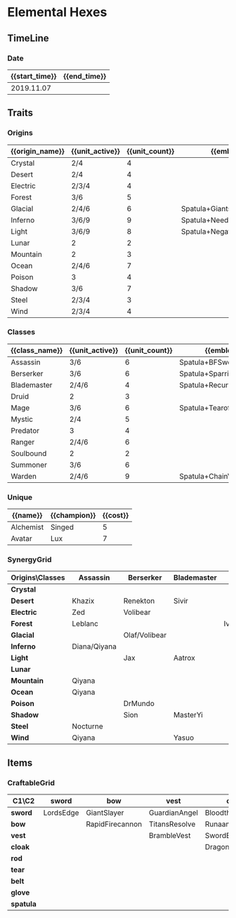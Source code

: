 # Elemental Hexes

## TimeLine
### Date
| {{start_time}} | {{end_time}} |
| -              | -            |
| 2019.11.07     |              |

## Traits
### Origins
| {{origin_name}} | {{unit_active}} | {{unit_count}} | {{emblem}}                 | {{desc}} |
| -               | -               | -              | -                          | -        |
| Crystal         | 2/4             | 4              |                            |          |
| Desert          | 2/4             | 4              |                            |          |
| Electric        | 2/3/4           | 4              |                            |          |
| Forest          | 3/6             | 5              |                            |          |
| Glacial         | 2/4/6           | 6              | Spatula+GiantsBelt         |          |
| Inferno         | 3/6/9           | 9              | Spatula+NeedlesslyLargeRod |          |
| Light           | 3/6/9           | 8              | Spatula+NegatronCloak      |          |
| Lunar           | 2               | 2              |                            |          |
| Mountain        | 2               | 3              |                            |          |
| Ocean           | 2/4/6           | 7              |                            |          |
| Poison          | 3               | 4              |                            |          |
| Shadow          | 3/6             | 7              |                            |          |
| Steel           | 2/3/4           | 3              |                            |          |
| Wind            | 2/3/4           | 4              |                            |          |

### Classes
| {{class_name}} | {{unit_active}} | {{unit_count}} | {{emblem}}               | {{desc}} |
| -              | -               | -              | -                        | -        |
| Assassin       | 3/6             | 6              | Spatula+BFSword          |          |
| Berserker      | 3/6             | 6              | Spatula+SparringGloves   |          |
| Blademaster    | 2/4/6           | 4              | Spatula+RecurveBow       |          |
| Druid          | 2               | 3              |                          |          |
| Mage           | 3/6             | 6              | Spatula+Tearofthegoddess |          |
| Mystic         | 2/4             | 5              |                          |          |
| Predator       | 3               | 4              |                          |          |
| Ranger         | 2/4/6           | 6              |                          |          |
| Soulbound      | 2               | 2              |                          |          |
| Summoner       | 3/6             | 6              |                          |          |
| Warden         | 2/4/6           | 9              | Spatula+ChainVest        |          |

### Unique
| {{name}}  | {{champion}} | {{cost}} |
| -         | -            | -        |
| Alchemist | Singed       | 5        |
| Avatar    | Lux          | 7        |

### SynergyGrid
| ****Origins\Classes**** | **Assassin** | **Berserker** | **Blademaster** | **Druid**          | **Mage**        | **Mystic** | **Predator** | **Ranger**    | **Soulbound** | **Summoner** | **Warden**      |
| -                       | -            | -             | -               | -                  | -               | -          | -            | -             | -             | -            | -               |
| **Crystal**             |              |               |                 |                    |                 |            | Skarner      | Ashe          |               |              | Taric           |
| **Desert**              | Khazix       | Renekton      | Sivir           |                    |                 |            |              |               |               | Azir         |                 |
| **Electric**            | Zed          | Volibear      |                 |                    |                 |            |              |               |               | Zed          | Ornn            |
| **Forest**              | Leblanc      |               |                 | Ivern/Maokai/Neeko | Leblanc         |            |              |               |               |              |                 |
| **Glacial**             |              | Olaf/Volibear |                 |                    |                 |            | Warwick      | Ezreal        |               |              | Braum           |
| **Inferno**             | Diana/Qiyana |               |                 |                    | Brand           |            |              | Kindred/Varus |               | Annie/Zyra   | Amumu           |
| **Light**               |              | Jax           | Aatrox          |                    |                 | Soraka     |              | Vayne         | Lucian        | Yorick       | Nasus           |
| **Lunar**               |              |               |                 |                    |                 | Karma      |              |               |               |              | Leona           |
| **Mountain**            | Qiyana       |               |                 |                    | Taliyah         |            |              |               |               |              | Malphite        |
| **Ocean**               | Qiyana       |               |                 |                    | Syndra/Vladimir | Nami       |              |               |               |              | Nautilus/Thresh |
| **Poison**              |              | DrMundo       |                 |                    |                 |            | KogMaw       | Twitch        |               |              |                 |
| **Shadow**              |              | Sion          | MasterYi        |                    | Veigar          | MasterYi   |              | Kindred       | Senna         | Malzahar     |                 |
| **Steel**               | Nocturne     |               |                 |                    |                 |            | RekSai       |               |               |              |                 |
| **Wind**                | Qiyana       |               | Yasuo           |                    |                 | Janna      |              |               |               |              |                 |

## Items
### CraftableGrid
| ****C1\C2**** | **sword** | **bow**         | **vest**      | **cloak**        | **rod**               | **tear**       | **belt**       | **glove**        | **spatula**          |
| -             | -         | -               | -             | -                | -                     | -              | -              | -                | -                    |
| **sword**     | LordsEdge | GiantSlayer     | GuardianAngel | Bloodthirster    | HextechGunblade       | SpearofShojin  | ZekesHerald    | InfinityEdge     | YoumuusGhostblade    |
| **bow**       |           | RapidFirecannon | TitansResolve | RunaansHurricane | GuinsoosRageblade     | StatikkShiv    | TitanicHydra   | LastWhisper      | BladeoftheRuinedKing |
| **vest**      |           |                 | BrambleVest   | SwordBreaker     | LocketoftheIronSolari | FrozenHeart    | RedBuff        | IceborneGauntlet | WardensMail          |
| **cloak**     |           |                 |               | DragonsClaw      | IonicSpark            | Hush           | Zephyr         | Quicksilver      | TalismanofLight      |
| **rod**       |           |                 |               |                  | RabadonsDeathcap      | LudensEcho     | Morellonomicon | ArcaneGauntlet   | InfernoCinder        |
| **tear**      |           |                 |               |                  |                       | SeraphsEmbrace | Redemption     | HandofJustice    | MagesCap             |
| **belt**      |           |                 |               |                  |                       |                | WarmogsArmor   | Backhand         | FrozenMallet         |
| **glove**     |           |                 |               |                  |                       |                |                | ThiefsGloves     | BerserkerAxe         |
| **spatula**   |           |                 |               |                  |                       |                |                |                  | ForceofNature        |
